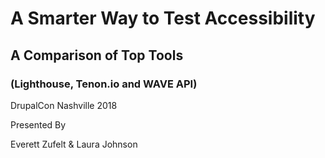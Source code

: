 <h1>A Smarter Way to Test Accessibility</h1>
<h2>A Comparison of Top Tools</h2>
<h3>(Lighthouse, Tenon.io and WAVE API)</h3>
<p>DrupalCon Nashville 2018</p>
<p>Presented By</p>
<p>Everett Zufelt & Laura Johnson</p>
